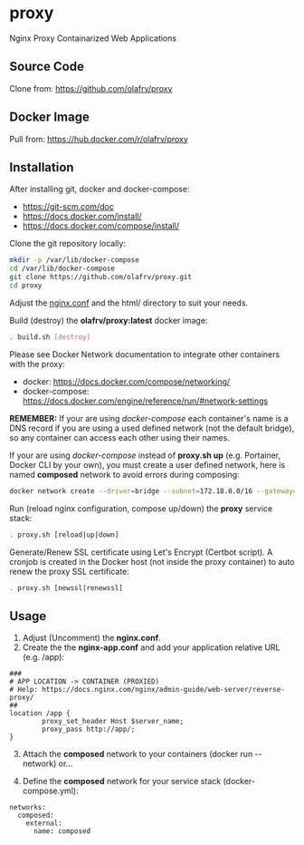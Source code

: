 # proxy
Nginx Proxy Containarized Web Applications

## Source Code

Clone from: https://github.com/olafrv/proxy

## Docker Image

Pull from: https://hub.docker.com/r/olafrv/proxy

## Installation

After installing git, docker and docker-compose:

* https://git-scm.com/doc
* https://docs.docker.com/install/
* https://docs.docker.com/compose/install/

Clone the git repository locally:

```bash
mkdir -p /var/lib/docker-compose
cd /var/lib/docker-compose
git clone https://github.com/olafrv/proxy.git
cd proxy
```
Adjust the [nginx.conf](https://docs.docker.com/samples/library/nginx/) 
and the html/ directory to suit your needs.

Build (destroy) the **olafrv/proxy:latest** docker image:

```bash
. build.sh [destroy]
```

Please see Docker Network documentation to integrate other containers with the proxy:

* docker: https://docs.docker.com/compose/networking/
* docker-compose: https://docs.docker.com/engine/reference/run/#network-settings

**REMEMBER:** If your are using *docker-compose* each container's name is a DNS record
if you are using a used defined network (not the default bridge), so any container can
access each other using their names.

If your are using *docker-compose* instead of **proxy.sh up** (e.g. Portainer, Docker CLI 
by your own), you must create a user defined network, here is named **composed** network
to avoid errors during composing:

```bash
docker network create --driver=bridge --subnet=172.18.0.0/16 --gateway=172.18.0.1 composed
```

Run (reload nginx configuration, compose up/down) the **proxy** service stack:

```bash
. proxy.sh [reload|up|down]
```

Generate/Renew SSL certificate using Let's Encrypt (Certbot script). A cronjob
is created in the Docker host (not inside the proxy container) to auto renew the 
proxy SSL certificate:

```bash
. proxy.sh [newssl|renewssl]
```
## Usage

1. Adjust (Uncomment) the **nginx.conf**.
2. Create the the **nginx-app.conf** and add your application relative URL (e.g. /app):

```
###
# APP LOCATION -> CONTAINER (PROXIED)
# Help: https://docs.nginx.com/nginx/admin-guide/web-server/reverse-proxy/
##
location /app {
        proxy_set_header Host $server_name;
        proxy_pass http://app/; 
}
```

3. Attach the **composed** network to your containers (docker run --network) or...

4. Define the **composed** network for your service stack (docker-compose.yml):

```
networks:
  composed:
    external:
      name: composed

```

